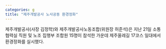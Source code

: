 ```yaml
---
categories: g
title: "제주개발공사 노사공동 환경정화"
---
```

제주개발공사(사장 김정학)와 제주개발공사노동조합(위원장 허준석)은 지난 21일 소통협력실 직원 및 노조 집행부 조합원 15명이 참석한 가운데 제주올레길 17코스 일대에서 환경정화를 실시했다.